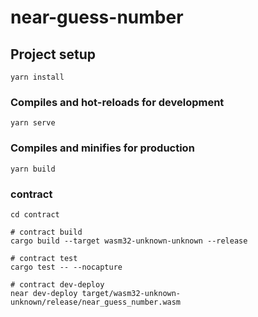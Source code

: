 # near-guess-number

## Project setup
```
yarn install
```

### Compiles and hot-reloads for development
```
yarn serve
```

### Compiles and minifies for production
```
yarn build
```

### contract
```
cd contract

# contract build
cargo build --target wasm32-unknown-unknown --release

# contract test
cargo test -- --nocapture

# contract dev-deploy
near dev-deploy target/wasm32-unknown-unknown/release/near_guess_number.wasm
```

